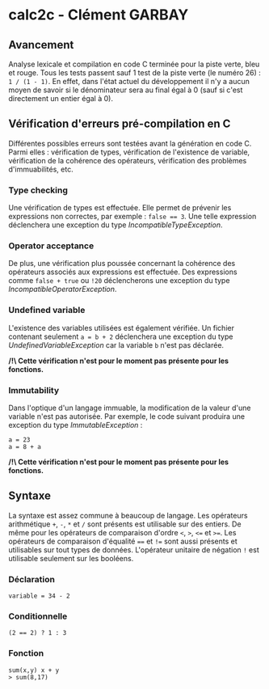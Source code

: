 # calc2c - Clément GARBAY

## Avancement 

Analyse lexicale et compilation en code C terminée pour la piste verte, bleu et rouge. 
Tous les tests passent sauf 1 test de la piste verte (le numéro 26) : `1 / (1 - 1)`. En effet, dans l'état actuel du développement il n'y a aucun moyen de savoir si le dénominateur sera au final égal à 0 (sauf si c'est directement un entier égal à 0).

## Vérification d'erreurs pré-compilation en C

Différentes possibles erreurs sont testées avant la génération en code C. Parmi elles : vérification de types, vérification de l'existence de variable, vérification de la cohérence des opérateurs, vérification des problèmes d'immuabilités, etc.

### Type checking

Une vérification de types est effectuée. 
Elle permet de prévenir les expressions non correctes, par exemple : `false == 3`. Une telle expression déclenchera une exception du type *IncompatibleTypeException*. 

### Operator acceptance

De plus, une vérification plus poussée concernant la cohérence des opérateurs associés aux expressions est effectuée. 
Des expressions comme `false + true` ou `!20` déclencherons une exception du type *IncompatibleOperatorException*.

### Undefined variable

L'existence des variables utilisées est également vérifiée. 
Un fichier contenant seulement `a = b + 2` déclenchera une exception du type *UndefinedVariableException* car la variable `b` n'est pas déclarée.

**/!\ Cette vérification n'est pour le moment pas présente pour les fonctions.**

### Immutability

Dans l'optique d'un langage immuable, la modification de la valeur d'une variable n'est pas autorisée. 
Par exemple, le code suivant produira une exception du type *ImmutableException* :
```
a = 23
a = 8 + a
```

**/!\ Cette vérification n'est pour le moment pas présente pour les fonctions.**

## Syntaxe

La syntaxe est assez commune à beaucoup de langage. 
Les opérateurs arithmétique `+`, `-`, `*` et `/` sont présents est utilisable sur des entiers. De même pour les opérateurs de comparaison d'ordre `<`, `>`, `<=` et `>=`.
Les opérateurs de comparaison d'équalité `==` et `!=` sont aussi présents et utilisables sur tout types de données. 
L'opérateur unitaire de négation `!` est utilisable seulement sur les booléens.

### Déclaration

```
variable = 34 - 2
```

### Conditionnelle

```
(2 == 2) ? 1 : 3
```

### Fonction

```
sum(x,y) x + y
> sum(8,17)
```